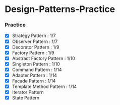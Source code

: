 # Design-Patterns-Practice

### Practice

- [x] Strategy Pattern : 1/7
- [x] Observer Pattern : 1/7
- [x] Decorator Pattern : 1/9
- [x] Factory Pattern : 1/9
- [x] Abstract Factory Pattern : 1/10
- [x] Singleton Pattern : 1/10
- [x] Command Pattern : 1/14
- [x] Adapter Pattern : 1/14 
- [x] Facade Pattern : 1/14
- [x] Template Method Pattern : 1/14
- [x] Iterator Pattern 
- [x] State Pattern
